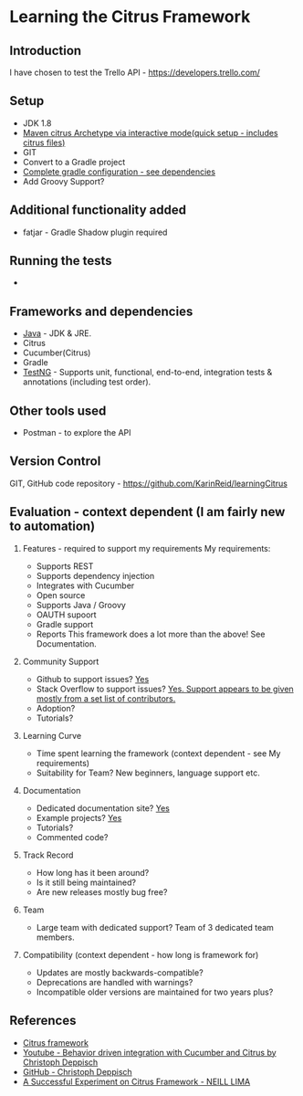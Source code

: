 # Learning the Citrus Framework

## Introduction
I have chosen to test the Trello API - https://developers.trello.com/

## Setup
* JDK 1.8
* [Maven citrus Archetype via interactive mode(quick setup - includes citrus files)](https://citrusframework.org/docs/setup-maven/)
* GIT
* Convert to a Gradle project
* [Complete gradle configuration - see dependencies](https://citrusframework.org/docs/setup-gradle/)
* Add Groovy Support?

## Additional functionality added
* fatjar - Gradle Shadow plugin required


## Running the tests
*

## Frameworks and dependencies
* [Java](https://docs.oracle.com/javase/8/docs/technotes/guides/install/install_overview.html) - JDK & JRE.
* Citrus
* Cucumber(Citrus)
* Gradle
* [TestNG](http://testng.org/doc/download.html) - Supports unit, functional, end-to-end, integration tests & annotations (including test order).


## Other tools used
* Postman - to explore the API

## Version Control

GIT, GitHub code repository - https://github.com/KarinReid/learningCitrus

## Evaluation - context dependent (I am fairly new to automation)
1. Features - required to support my requirements
   My requirements:
   - Supports REST
   - Supports dependency injection
   - Integrates with Cucumber
   - Open source
   - Supports Java / Groovy
   - OAUTH supoort
   - Gradle support
   - Reports
This framework does a lot more than the above! See Documentation.

2. Community Support
   - Github to support issues? [Yes](https://github.com/citrusframework/citrus-samples/issues)
   - Stack Overflow to support issues? [Yes. Support appears to be given mostly from a set list of contributors.](https://stackoverflow.com/questions/tagged/citrus-framework?sort=newest&page=1&pagesize=15)
   - Adoption?
   - Tutorials?

3. Learning Curve
   - Time spent learning the framework (context dependent - see My requirements)
   - Suitability for Team? New beginners, language support etc.

4. Documentation
    - Dedicated documentation site? [Yes](https://citrusframework.org/docs/home/)
    - Example projects? [Yes](https://citrusframework.org/samples/)
    - Tutorials?
    - Commented code?

5. Track Record
   - How long has it been around?
   - Is it still being maintained?
   - Are new releases mostly bug free?

6. Team
   - Large team with dedicated support? Team of 3 dedicated team members.

7. Compatibility (context dependent - how long is framework for)
   - Updates are mostly backwards-compatible?
   - Deprecations are handled with warnings?
   - Incompatible older versions are maintained for two years plus?

## References

* [Citrus framework](https://citrusframework.org/)
* [Youtube - Behavior driven integration with Cucumber and Citrus by Christoph Deppisch](https://www.youtube.com/watch?v=jNgROZjI98Y)
* [GitHub - Christoph Deppisch](https://github.com/christophd/citrus-demo-devoxx-us)
* [A Successful Experiment on Citrus Framework - NEILL LIMA](https://blog.testproject.io/2018/01/17/successful-experiment-citrus-framework/)
